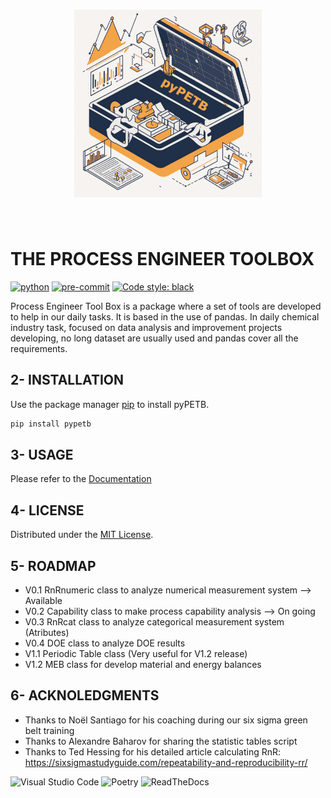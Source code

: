 <h1 align="center">
<img src="https://raw.githubusercontent.com/jgherruzo/pyPETB/main/logo/current/pyPETB_logo.png" width="300">
</h1><br>

# THE PROCESS ENGINEER TOOLBOX

[![python](https://img.shields.io/badge/python-3.11-blue.svg?logo=python)](https://www.python.org)
[![pre-commit](https://img.shields.io/badge/pre--commit-enabled-brightgreen?logo=pre-commit&logoColor=white)](https://github.com/pre-commit/pre-commit)
[![Code style: black](https://img.shields.io/badge/code%20style-black-000000.svg)](https://github.com/psf/black)

Process Engineer Tool Box is a package where a set of tools are developed to help in our daily tasks. It is based in the use of pandas. In daily chemical industry task, focused on data analysis
and improvement projects developing, no long dataset are
usually used and pandas cover all the requirements.

## 2- INSTALLATION

Use the package manager [pip](https://pip.pypa.io/en/stable/) to install pyPETB.

```bash
pip install pypetb
```

## 3- USAGE

Please refer to the [Documentation](https://pypetb.readthedocs.io/en/latest/)

## 4- LICENSE

Distributed under the [MIT License](https://github.com/jgherruzo/pyPETB/blob/main/LICENSE.txt).

## 5- ROADMAP

- V0.1 RnRnumeric class to analyze numerical measurement system --> Available
- V0.2 Capability class to make process capability analysis --> On going
- V0.3 RnRcat class to analyze categorical measurement system (Atributes)
- V0.4 DOE class to analyze DOE results
- V1.1 Periodic Table class (Very useful for V1.2 release)
- V1.2 MEB class for develop material and energy balances

## 6- ACKNOLEDGMENTS

- Thanks to Noël Santiago for his coaching during our six sigma green belt training
- Thanks to Alexandre Baharov for sharing the statistic tables script
- Thanks to Ted Hessing for his detailed article calculating RnR:
https://sixsigmastudyguide.com/repeatability-and-reproducibility-rr/

![Visual Studio Code](https://img.shields.io/badge/Visual%20Studio%20Code-blue?logo=visual%20studio%20code)
![Poetry](https://img.shields.io/badge/Poetry-blue?logo=poetry)
![ReadTheDocs](https://img.shields.io/badge/ReadTheDocs-blue?logo=readthedocs)
